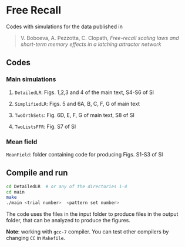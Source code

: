 # Free Recall

Codes with simulations for the data published in

> V. Boboeva, A. Pezzotta, C. Clopath, *Free-recall scaling laws and short-term memory effects in a latching attractor network*

## Codes


### Main simulations

1. `DetailedLR`: Figs. 1,2,3 and 4 of the main text, S4-S6 of SI 

3. `SimplifiedLR`: Figs. 5 and 6A, B, C, F, G of main text

4. `TwoOrthSets`: Fig. 6D, E, F, G of main text, S8 of SI

5. `TwoListsFFR`: Fig. S7 of SI


### Mean field

`MeanField`: folder containing code for producing Figs. S1-S3 of SI


## Compile and run

```bash
cd DetailedLR  # or any of the directories 1-4
cd main
make
./main <trial number>  <pattern set number>
```
The code uses the files in the input folder to produce files in the output folder, that can be analyzed to produce the figures. 

**Note**: working with `gcc-7` compiler. You can test other compilers by changing `CC` in `Makefile`.